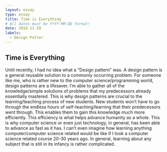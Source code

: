 ```yaml
---
layout: essay
type: essay
title: Time is Everything 
# All dates must be YYYY-MM-DD format!
date: 2018-11-29
labels:
  - Design Patter
---
```

<h2>Time is Everything</h2>

<p>	Until recently, I had no idea what a “Design pattern” was. A design pattern is a general reusable solution to a commonly occurring problem. For someone like me, who is rather new to the computer science/programming world, design patterns are a lifesaver. I’m able to gather all of the knowledge/simple solutions of problems that my predecessors already essentially mastered. This is why design patterns are crucial to the learning/teaching process of new students. New students won’t have to go through the endless hours of self-teaching/learning that their predecessors went through. This enables them to gain this knowledge much more efficiently. This efficiency is what helps advance humanity as a whole. This is why computer science or even just technology, in general, has been able to advance as fast as it has. I can’t even imagine how learning anything computer/computer science related would be like if I took a computer science related course 20-30 years ago. In general,  learning about any subject that is still in its infancy is rather complicated.
	
</p
